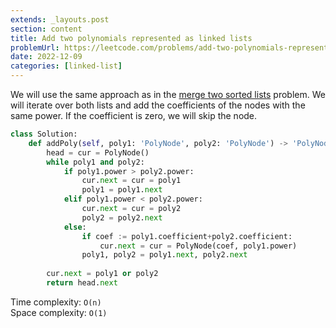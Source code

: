 ```yaml
---
extends: _layouts.post
section: content
title: Add two polynomials represented as linked lists
problemUrl: https://leetcode.com/problems/add-two-polynomials-represented-as-linked-lists/
date: 2022-12-09
categories: [linked-list]
---
```


We will use the same approach as in the [merge two sorted lists](/problems/merge-two-sorted-lists/) problem. We will iterate over both lists and add the coefficients of the nodes with the same power. If the coefficient is zero, we will skip the node.

```python
class Solution:
    def addPoly(self, poly1: 'PolyNode', poly2: 'PolyNode') -> 'PolyNode':
        head = cur = PolyNode()
        while poly1 and poly2:
            if poly1.power > poly2.power:
                cur.next = cur = poly1
                poly1 = poly1.next
            elif poly1.power < poly2.power:
                cur.next = cur = poly2
                poly2 = poly2.next
            else:
                if coef := poly1.coefficient+poly2.coefficient:
                    cur.next = cur = PolyNode(coef, poly1.power)
                poly1, poly2 = poly1.next, poly2.next
        
        cur.next = poly1 or poly2
        return head.next
```

Time complexity: `O(n)` <br/>
Space complexity: `O(1)`